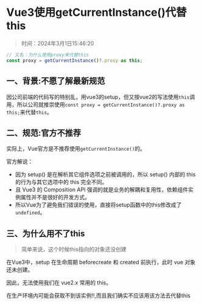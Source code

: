 # Vue3使用getCurrentInstance()代替this

> 时间：2024年3月1日15:46:20

```ts
// 又名：为什么使用proxy来代替this
const proxy = getCurrentInstance()?.proxy as this;
```

## 一、背景:不愿了解最新规范

因公司前端的代码写的特别乱，用vue3的setup，但又按vue2的写法使用`this`调用，所以公司就推崇使用`const proxy = getCurrentInstance()?.proxy as this;`来代替`this`。

## 二、规范:官方不推荐

实际上，Vue官方是不推荐使用`getCurrentInstance()`的。

官方解说： 

* 因为 setup() 是在解析其它组件选项之前被调用的，所以 setup() 内部的 this 的行为与其它选项中的 this 完全不同。
* 且 Vue3 的 Composition API 强调的就是业务的解耦和复用性，依赖组件实例属性并不是很好的开发方式。
* 所以Vue为了避免我们错误的使用，直接将setup函数中的this修改成了`undefined`。

## 三、为什么用不了this

> 简单来说，这个时候this指向的对象还没创建

在Vue3中，setup 在生命周期 beforecreate 和 created 前执行，此时 vue 对象还未创建。

因此，无法使用我们在 vue2.x 常用的 this。

在生产环境内可能会获取不到该实例!!,而且我们确实不应该用该方法去代替this
